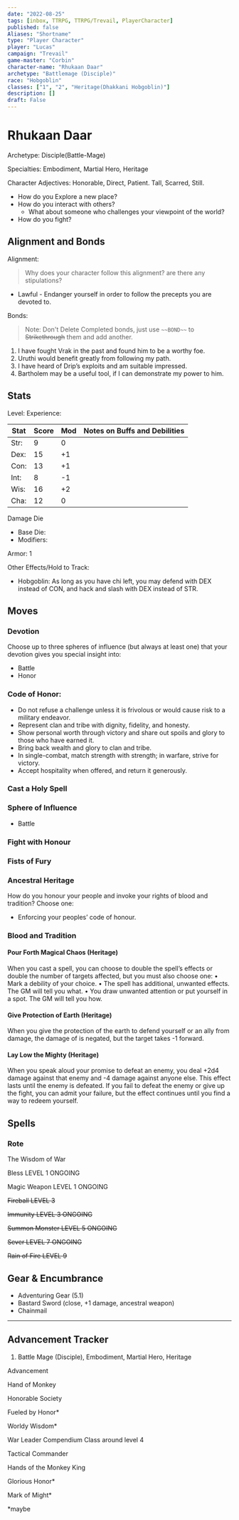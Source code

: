 ```yaml
---
date: "2022-08-25"
tags: [inbox, TTRPG, TTRPG/Trevail, PlayerCharacter]
published: false
Aliases: "Shortname"
type: "Player Character"
player: "Lucas"
campaign: "Trevail"
game-master: "Corbin"
character-name: "Rhukaan Daar"
archetype: "Battlemage (Disciple)"
race: "Hobgoblin"
classes: ["1", "2", "Heritage(Dhakkani Hobgoblin)"]
description: []
draft: False
---
```


# Rhukaan Daar

Archetype: Disciple(Battle-Mage)

Specialties: Embodiment, Martial Hero, Heritage

Character Adjectives: Honorable, Direct, Patient. Tall, Scarred, Still. 


- How do you Explore a new place?
- How do you interact with others?
  - What about someone who challenges your viewpoint of the world?
- How do you fight?

## Alignment and Bonds

Alignment: 
  > Why does your character follow this alignment? are there any stipulations?

- Lawful - Endanger yourself in order to follow the precepts you are devoted to.

Bonds:

> Note: Don't Delete Completed bonds, just use `~~BOND~~` to ~~Strikethrough~~ them and add another.

1. I have fought Vrak in the past and found him to be a worthy foe. 
2. Uruthi would benefit greatly from following my path. 
3. I have heard of Drip’s exploits and am suitable impressed. 
4. Bartholem may be a useful tool, if I can demonstrate my power to him. 



## Stats

Level:
Experience:

| Stat | Score | Mod | Notes on Buffs and Debilities                                      |
| ---- | ----- | --- | ------------------------------------------------------------------ |
| Str: | 9     | 0   |                                                                    |
| Dex: | 15    | +1  | |
| Con: | 13    | +1  |                                                                    |
| Int: | 8    | -1  |                                                                    |
| Wis: | 16    | +2  |                                                                    |
| Cha: | 12     | 0  |                                                                    |

Damage Die
- Base Die: 
- Modifiers:

Armor: 1

Other Effects/Hold to Track:

- Hobgoblin: As long as you have chi left, you may defend with DEX instead of CON, and hack and slash with DEX instead of STR.

## Moves

### Devotion
Choose up to three spheres of influence (but always at least one) that your devotion gives you special insight into:

- Battle
- Honor

### Code of Honor: 

- Do not refuse a challenge unless it is frivolous or would cause risk to a military endeavor. 
- Represent clan and tribe with dignity, fidelity, and honesty. 
- Show personal worth through victory and share out spoils and glory to those who have earned it. 
- Bring back wealth and glory to clan and tribe. 
- In single-combat, match strength with strength; in warfare, strive for victory. 
- Accept hospitality when offered, and return it generously. 

### Cast a Holy Spell

### Sphere of Influence

- Battle

### Fight with Honour

### Fists of Fury

### Ancestral Heritage

How do you honour your people and invoke your rights of blood and tradition? Choose one:

- Enforcing your peoples’ code of honour.

### Blood and Tradition

#### Pour Forth Magical Chaos (Heritage)
When you cast a spell, you can choose to double the spell’s effects or double the number of targets affected, but you must also choose one: 
•	Mark a debility of your choice. 
•	The spell has additional, unwanted effects. The GM will tell you what. 
•	You draw unwanted attention or put yourself in a spot. The GM will tell you how.

#### Give Protection of Earth (Heritage)

When you give the protection of the earth to defend yourself or an ally from damage, the damage of is negated, but the target takes -1 forward.

#### Lay Low the Mighty (Heritage)

When you speak aloud your promise to defeat an enemy, you deal +2d4 damage against that enemy and -4 damage against anyone else. This effect lasts until the enemy is defeated. If you fail to defeat the enemy or give up the fight, you can admit your failure, but the effect continues until you find a way to redeem yourself.


## Spells

### Rote
The Wisdom of War 

Bless LEVEL 1 ONGOING

Magic Weapon LEVEL 1 ONGOING

~~Fireball LEVEL 3~~

~~Immunity LEVEL 3 ONGOING~~

~~Summon Monster LEVEL 5 ONGOING~~

~~Sever LEVEL 7 ONGOING~~

~~Rain of Fire LEVEL 9~~


## Gear & Encumbrance

- Adventuring Gear (5.1)
- Bastard Sword (close, +1 damage, ancestral weapon)
- Chainmail


---

## Advancement Tracker

1. Battle Mage (Disciple), Embodiment, Martial Hero, Heritage

Advancement

Hand of Monkey

Honorable Society

Fueled by Honor*

Worldy Wisdom*

War Leader Compendium Class around level 4

Tactical Commander

Hands of the Monkey King

Glorious Honor*

Mark of Might*

*maybe